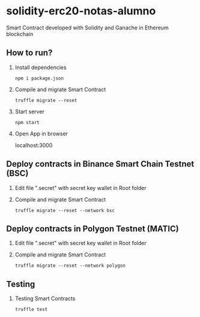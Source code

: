 # solidity-erc20-notas-alumno
Smart Contract developed with Solidity and Ganache in Ethereum blockchain 

How to run?
--

1. Install dependencies

   `npm i package.json`

2. Compile and migrate Smart Contract

   `truffle migrate --reset`

3. Start server

   `npm start`

4. Open App in browser

   localhost:3000

Deploy contracts in Binance Smart Chain Testnet (BSC)
--

1. Edit file ".secret" with secret key wallet in Root folder

2. Compile and migrate Smart Contract

   `truffle migrate --reset --network bsc`

Deploy contracts in Polygon Testnet (MATIC)
--
1. Edit file ".secret" with secret key wallet in Root folder

2. Compile and migrate Smart Contract

   `truffle migrate --reset --network polygon`

Testing
--
1. Testing Smart Contracts

   `truffle test`